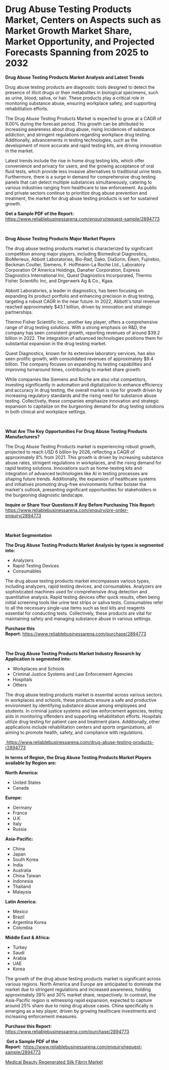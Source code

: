 <p><h1>Drug Abuse Testing Products Market, Centers on Aspects such as Market Growth Market Share, Market Opportunity, and Projected Forecasts Spanning from 2025 to 2032</h1></p><p><strong>Drug Abuse Testing Products Market Analysis and Latest Trends</strong></p>
<p><p>Drug abuse testing products are diagnostic tools designed to detect the presence of illicit drugs or their metabolites in biological specimens, such as urine, blood, saliva, or hair. These products play a critical role in monitoring substance abuse, ensuring workplace safety, and supporting rehabilitation efforts.</p><p>The Drug Abuse Testing Products Market is expected to grow at a CAGR of 9.00% during the forecast period. This growth can be attributed to increasing awareness about drug abuse, rising incidences of substance addiction, and stringent regulations regarding workplace drug testing. Additionally, advancements in testing technologies, such as the development of more accurate and rapid testing kits, are driving innovation in the market.</p><p>Latest trends include the rise in home drug testing kits, which offer convenience and privacy for users, and the growing acceptance of oral fluid tests, which provide less invasive alternatives to traditional urine tests. Furthermore, there is a surge in demand for comprehensive drug testing panels that can detect multiple substances simultaneously, catering to various industries ranging from healthcare to law enforcement. As public and private sectors continue to prioritize drug abuse prevention and treatment, the market for drug abuse testing products is set for sustained growth.</p></p>
<p><strong>Get a Sample PDF of the Report:&nbsp;</strong> <a href="https://www.reliablebusinessarena.com/enquiry/request-sample/2894773?utm_campaign=3115&utm_medium=2&utm_source=Github&utm_content=ia&utm_term=15032025&utm_id=drug-abuse-testing-products">https://www.reliablebusinessarena.com/enquiry/request-sample/2894773</a></p>
<p>&nbsp;</p>
<p><strong>Drug Abuse Testing Products Major Market Players</strong></p>
<p><p>The drug abuse testing products market is characterized by significant competition among major players, including Biomedical Diagnostics, BioMerieux, Abbott Laboratories, Bio-Rad, Dako, DiaSorin, Eiken, Fujirebio, Beckman Coulter, Siemens, F. Hoffmann-La Roche Ltd., Laboratory Corporation Of America Holdings, Danaher Corporation, Express Diagnostics International Inc, Quest Diagnostics Incorporated, Thermo Fisher Scientific Inc, and Drgerwerk Ag & Co., Kgaa.</p><p>Abbott Laboratories, a leader in diagnostics, has been focusing on expanding its product portfolio and enhancing precision in drug testing, targeting a robust CAGR in the near future. In 2022, Abbott's total revenue reached approximately $43.1 billion, driven by innovation and strategic partnerships.</p><p>Thermo Fisher Scientific Inc., another key player, offers a comprehensive range of drug testing solutions. With a strong emphasis on R&D, the company has seen consistent growth, reporting revenues of around $39.2 billion in 2022. The integration of advanced technologies positions them for substantial expansion in the drug testing market.</p><p>Quest Diagnostics, known for its extensive laboratory services, has also seen prolific growth, with consolidated revenues of approximately $9.4 billion. The company focuses on expanding its testing capabilities and improving turnaround times, contributing to market share growth.</p><p>While companies like Siemens and Roche are also vital competitors, investing significantly in automation and digitalization to enhance efficiency and accuracy in drug testing, the overall market is ripe for growth driven by increasing regulatory standards and the rising need for substance abuse testing. Collectively, these companies emphasize innovation and strategic expansion to capitalize on the burgeoning demand for drug testing solutions in both clinical and workplace settings.</p></p>
<p>&nbsp;</p>
<p><strong>What Are The Key Opportunities For Drug Abuse Testing Products Manufacturers?</strong></p>
<p><p>The Drug Abuse Testing Products market is experiencing robust growth, projected to reach USD 6 billion by 2026, reflecting a CAGR of approximately 8% from 2021. This growth is driven by increasing substance abuse rates, stringent regulations in workplaces, and the rising demand for rapid testing solutions. Innovations such as home-testing kits and integration of advanced technologies like AI in testing processes are shaping future trends. Additionally, the expansion of healthcare systems and initiatives promoting drug-free environments further bolster the market's outlook, presenting significant opportunities for stakeholders in the burgeoning diagnostic landscape.</p></p>
<p><strong>Inquire or Share Your Questions If Any Before Purchasing This Report:</strong> <a href="https://www.reliablebusinessarena.com/enquiry/pre-order-enquiry/2894773?utm_campaign=3115&utm_medium=2&utm_source=Github&utm_content=ia&utm_term=15032025&utm_id=drug-abuse-testing-products">https://www.reliablebusinessarena.com/enquiry/pre-order-enquiry/2894773</a></p>
<p>&nbsp;</p>
<p><strong>Market Segmentation</strong></p>
<p><strong>The Drug Abuse Testing Products Market Analysis by types is segmented into:</strong></p>
<p><ul><li>Analyzers</li><li>Rapid Testing Devices</li><li>Consumables</li></ul></p>
<p><p>The drug abuse testing products market encompasses various types, including analyzers, rapid testing devices, and consumables. Analyzers are sophisticated machines used for comprehensive drug detection and quantitative analysis. Rapid testing devices offer quick results, often being initial screening tools like urine test strips or saliva tests. Consumables refer to all the necessary single-use items such as test kits and reagents essential for conducting tests. Collectively, these products are vital for maintaining safety and managing substance abuse in various settings.</p></p>
<p><strong>Purchase this Report:&nbsp;</strong><a href="https://www.reliablebusinessarena.com/purchase/2894773?utm_campaign=3115&utm_medium=2&utm_source=Github&utm_content=ia&utm_term=15032025&utm_id=drug-abuse-testing-products">https://www.reliablebusinessarena.com/purchase/2894773</a></p>
<p>&nbsp;</p>
<p><strong>The Drug Abuse Testing Products Market Industry Research by Application is segmented into:</strong></p>
<p><ul><li>Workplaces and Schools</li><li>Criminal Justice Systems and Law Enforcement Agencies</li><li>Hospitals</li><li>Others</li></ul></p>
<p><p>The drug abuse testing products market is essential across various sectors. In workplaces and schools, these products ensure a safe and productive environment by identifying substance abuse among employees and students. In criminal justice systems and law enforcement agencies, testing aids in monitoring offenders and supporting rehabilitation efforts. Hospitals utilize drug testing for patient care and treatment plans. Additionally, other applications include rehabilitation centers and sports organizations, all aiming to promote health, safety, and compliance with regulations.</p></p>
<p><a href="https://www.reliablebusinessarena.com/drug-abuse-testing-products-r2894773?utm_campaign=3115&utm_medium=2&utm_source=Github&utm_content=ia&utm_term=15032025&utm_id=drug-abuse-testing-products">&nbsp;https://www.reliablebusinessarena.com/drug-abuse-testing-products-r2894773</a></p>
<p><strong>In terms of Region, the Drug Abuse Testing Products Market Players available by Region are:</strong></p>
<p>
    <p> <strong> North America: </strong>
        <ul>
            <li>United States</li>
            <li>Canada</li>
        </ul>
        </p> 
    <p> <strong> Europe: </strong>
        <ul>
            <li>Germany</li>
            <li>France</li>
            <li>U.K.</li>
            <li>Italy</li>
            <li>Russia</li>
        </ul>
        </p> 
    <p> <strong> Asia-Pacific: </strong>
        <ul>
            <li>China</li>
            <li>Japan</li>
            <li>South Korea</li>
            <li>India</li>
            <li>Australia</li>
            <li>China Taiwan</li>
            <li>Indonesia</li>
            <li>Thailand</li>
            <li>Malaysia</li>
        </ul>
        </p> 
    <p> <strong> Latin America: </strong>
        <ul>
            <li>Mexico</li>
            <li>Brazil</li>
            <li>Argentina Korea</li>
            <li>Colombia</li>
        </ul>
        </p> 
    <p> <strong> Middle East & Africa: </strong>
        <ul>
            <li>Turkey</li>
            <li>Saudi</li>
            <li>Arabia</li>
            <li>UAE</li>
            <li>Korea</li>
        </ul>
    </p>
    </p>
<p><p>The growth of the drug abuse testing products market is significant across various regions. North America and Europe are anticipated to dominate the market due to stringent regulations and increased awareness, holding approximately 39% and 30% market share, respectively. In contrast, the Asia-Pacific region is witnessing rapid expansion, expected to capture around 25% share due to rising drug abuse cases. China specifically is emerging as a key player, driven by growing healthcare investments and increasing enforcement measures.</p></p>
<p><strong>Purchase this Report: </strong><a href="https://www.reliablebusinessarena.com/purchase/2894773?utm_campaign=3115&utm_medium=2&utm_source=Github&utm_content=ia&utm_term=15032025&utm_id=drug-abuse-testing-products">https://www.reliablebusinessarena.com/purchase/2894773</a></p>
<p>&nbsp;<strong>Get a Sample PDF of the Report:&nbsp;&nbsp;</strong><a href="https://www.reliablebusinessarena.com/enquiry/request-sample/2894773?utm_campaign=3115&utm_medium=2&utm_source=Github&utm_content=ia&utm_term=15032025&utm_id=drug-abuse-testing-products">https://www.reliablebusinessarena.com/enquiry/request-sample/2894773</a></p>
<p><strong></strong></p>
<p><p><a href="https://github.com/dailyspunj47/Market-Research-Report-List-1/blob/main/medical-beauty-regenerated-silk-fibrin-market.md?utm_campaign=3115&utm_medium=2&utm_source=Github&utm_content=ia&utm_term=15032025&utm_id=drug-abuse-testing-products">Medical Beauty Regenerated Silk Fibrin Market</a></p></p>